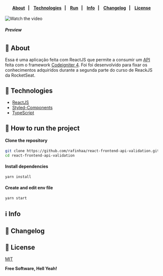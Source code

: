 <h4 align="center">
    <br><br>
    <p align="center">
      <a href="#-about">About</a>&nbsp;&nbsp;&nbsp;|&nbsp;&nbsp;&nbsp;
      <a href="#-technologies">Technologies</a>&nbsp;&nbsp;&nbsp;|&nbsp;&nbsp;&nbsp;
      <a href="#-how-to-run-the-project">Run</a>&nbsp;&nbsp;&nbsp;|&nbsp;&nbsp;&nbsp;
      <a href="#-info">Info</a>&nbsp;&nbsp;&nbsp;|&nbsp;&nbsp;&nbsp;
      <a href="#-changelog">Changelog</a>&nbsp;&nbsp;&nbsp;|&nbsp;&nbsp;&nbsp;
      <a href="#-license">License</a>
  </p>
</h4>


![Watch the video](docs/videos/demo.gif)
##### Preview
#


## 🔖 About

Essa é uma aplicação feita com ReactJS que permite a consumir um [API](https://github.com/rafinhaa/ci4-api-validation) feita com o framework [Codeigniter 4](https://codeigniter.com/). Foi foi desenvolvido para fixar os conhecimentos adquiridos durante a segunda parte do curso de ReackJS da RocketSeat.

## 🚀 Technologies

- [ReactJS](https://pt-br.reactjs.org/)
- [Styled-Components](https://styled-components.com/)
- [TypeScript](https://www.typescriptlang.org/)

## 🏁 How to run the project

#### Clone the repository

```bash
git clone https://github.com/rafinhaa/react-frontend-api-validation.git
cd react-frontend-api-validation
```

#### Install dependencies

```bash
yarn install
```

#### Create and edit env file

```bash
yarn start
```

## ℹ️ Info


## 📄 Changelog


## 📝 License

[MIT](LICENSE)

**Free Software, Hell Yeah!**